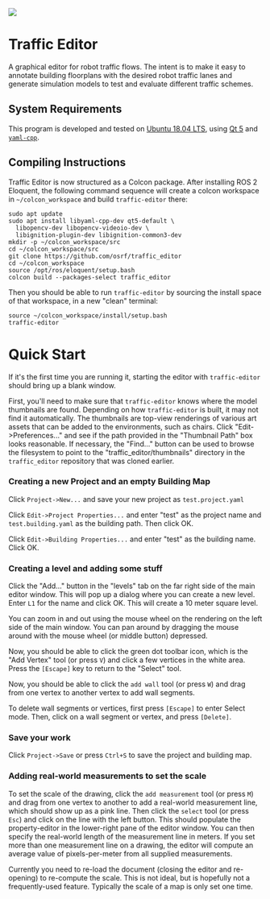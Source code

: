 ![](https://github.com/osrf/traffic_editor/workflows/build/badge.svg)

# Traffic Editor
A graphical editor for robot traffic flows. The intent is to make it easy
to annotate building floorplans with the desired robot traffic lanes and
generate simulation models to test and evaluate different traffic schemes.

## System Requirements

This program is developed and tested on
[Ubuntu 18.04 LTS](http://releases.ubuntu.com/18.04/), using
[Qt 5](https://doc.qt.io/qt-5/qt5-intro.html) and
[`yaml-cpp`](https://github.com/jbeder/yaml-cpp).

## Compiling Instructions
Traffic Editor is now structured as a Colcon package. After installing
ROS 2 Eloquent, the following command sequence will create a colcon
workspace in `~/colcon_workspace` and build `traffic-editor` there:

```
sudo apt update
sudo apt install libyaml-cpp-dev qt5-default \
  libopencv-dev libopencv-videoio-dev \
  libignition-plugin-dev libignition-common3-dev
mkdir -p ~/colcon_workspace/src
cd ~/colcon_workspace/src
git clone https://github.com/osrf/traffic_editor
cd ~/colcon_workspace
source /opt/ros/eloquent/setup.bash
colcon build --packages-select traffic_editor
```

Then you should be able to run `traffic-editor` by sourcing the install
space of that workspace, in a new "clean" terminal:
```
source ~/colcon_workspace/install/setup.bash
traffic-editor
```

# Quick Start

If it's the first time you are running it, starting the editor with
`traffic-editor` should bring up a blank window.

First, you'll need to make sure that `traffic-editor` knows where the model
thumbnails are found. Depending on how `traffic-editor` is built, it may not
find it automatically. The thumbnails are top-view renderings of various art
assets that can be added to the environments, such as chairs. Click
"Edit->Preferences..." and see if the path provided in the "Thumbnail Path"
box looks reasonable. If necessary, the "Find..." button can be used to browse
the filesystem to point to the "traffic_editor/thumbnails" directory in the
`traffic_editor` repository that was cloned earlier.

### Creating a new Project and an empty Building Map

Click `Project->New...` and save your new project as `test.project.yaml`

Click `Edit->Project Properties...` and enter "test" as the project name
and `test.building.yaml` as the building path. Then click OK.

Click `Edit->Building Properties...` and enter "test" as the building name.
Click OK.

### Creating a level and adding some stuff

Click the "Add..." button in the "levels" tab on the far right side of the
main editor window. This will pop up a dialog where you can create a new
level. Enter `L1` for the name and click OK. This will create a 10 meter square
level.

You can zoom in and out using the mouse wheel on the rendering on the left
side of the main window. You can pan around by dragging the mouse around with
the mouse wheel (or middle button) depressed.

Now, you should be able to click the green dot toolbar icon, which is the "Add
Vertex" tool (or press `V`) and click a few vertices in the white area. Press
the `[Escape]` key to return to the "Select" tool.

Now, you should be able to click the `add wall` tool (or press `W`) and
drag from one vertex to another vertex to add wall segments.

To delete wall segments or vertices, first press `[Escape]` to enter Select
mode. Then, click on a wall segment or vertex, and press `[Delete]`.

### Save your work

Click `Project->Save` or press `Ctrl+S` to save the project and building map.

### Adding real-world measurements to set the scale

To set the scale of the drawing, click the `add measurement` tool (or
press `M`) and drag from one vertex to another to add a real-world measurement
line, which should show up as a pink line. Then click the `select` tool (or
press `Esc`) and click on the line with the left button. This should populate
the property-editor in the lower-right pane of the editor window. You can then
specify the real-world length of the measurement line in meters. If you set
more than one measurement line on a drawing, the editor will compute an average
value of pixels-per-meter from all supplied measurements.

Currently you need to re-load the document (closing the editor and re-opening)
to re-compute the scale. This is not ideal, but is hopefully not a
frequently-used feature. Typically the scale of a map is only set one time.
